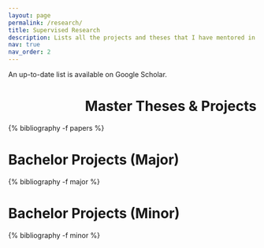 ```yaml
---
layout: page
permalink: /research/
title: Supervised Research
description: Lists all the projects and theses that I have mentored in reverse chronological order.
nav: true
nav_order: 2
---
```

An up-to-date list is available on Google Scholar.

<!-- _pages/publications.md -->
<div class="publications">

<h1 align="right">Master Theses &amp; Projects</h1>

{% bibliography -f papers %}

<h1>Bachelor Projects (Major)</h1>

{% bibliography -f major %}

<h1>Bachelor Projects (Minor)</h1>

{% bibliography -f minor %}

</div>
